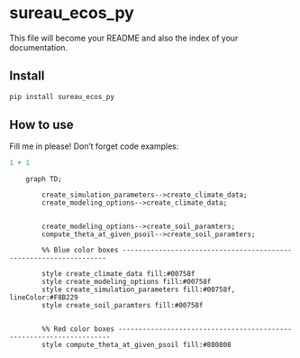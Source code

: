 # sureau_ecos_py

<!-- WARNING: THIS FILE WAS AUTOGENERATED! DO NOT EDIT! -->

This file will become your README and also the index of your
documentation.

## Install

``` sh
pip install sureau_ecos_py
```

## How to use

Fill me in please! Don’t forget code examples:

``` python
1 + 1
```

```mermaid
    graph TD;

        create_simulation_parameters-->create_climate_data;
        create_modeling_options-->create_climate_data;


        create_modeling_options-->create_soil_paramters;
        compute_theta_at_given_psoil-->create_soil_paramters;

        %% Blue color boxes ------------------------------------------------------------------

        style create_climate_data fill:#00758f
        style create_modeling_options fill:#00758f
        style create_simulation_parameters fill:#00758f, lineColor:#F8B229
        style create_soil_paramters fill:#00758f


        %% Red color boxes --------------------------------------------------------------------
        style compute_theta_at_given_psoil fill:#880808

```
